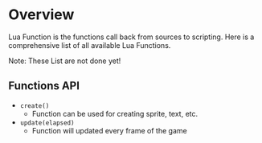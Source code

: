 # Overview
Lua Function is the functions call back from sources to scripting. Here is a comprehensive list of all available Lua Functions.

Note: These List are not done yet!

## Functions API
- `create()`
    - Function can be used for creating sprite, text, etc.
- `update(elapsed)`
    - Function will updated every frame of the game
